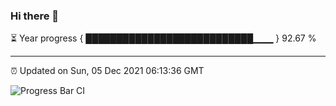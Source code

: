 ### Hi there 👋

⏳ Year progress { ███████████████████████████▁▁▁ } 92.67 %

---

⏰ Updated on Sun, 05 Dec 2021 06:13:36 GMT

![Progress Bar CI](https://github.com/liununu/liununu/workflows/Progress%20Bar%20CI/badge.svg)

